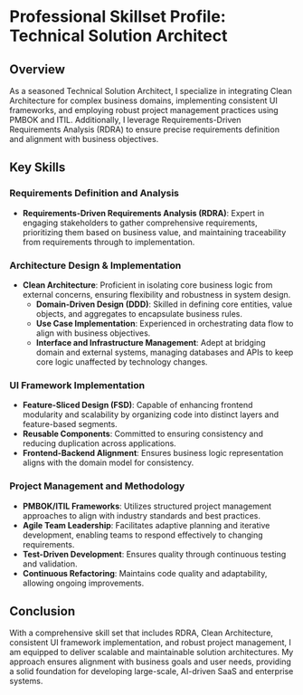 # Professional Skillset Profile: Technical Solution Architect

## Overview

As a seasoned Technical Solution Architect, I specialize in integrating Clean Architecture for complex business domains, implementing consistent UI frameworks, and employing robust project management practices using PMBOK and ITIL. Additionally, I leverage Requirements-Driven Requirements Analysis (RDRA) to ensure precise requirements definition and alignment with business objectives.

## Key Skills

### Requirements Definition and Analysis

- **Requirements-Driven Requirements Analysis (RDRA)**: Expert in engaging stakeholders to gather comprehensive requirements, prioritizing them based on business value, and maintaining traceability from requirements through to implementation.

### Architecture Design & Implementation

- **Clean Architecture**: Proficient in isolating core business logic from external concerns, ensuring flexibility and robustness in system design.
  - **Domain-Driven Design (DDD)**: Skilled in defining core entities, value objects, and aggregates to encapsulate business rules.
  - **Use Case Implementation**: Experienced in orchestrating data flow to align with business objectives.
  - **Interface and Infrastructure Management**: Adept at bridging domain and external systems, managing databases and APIs to keep core logic unaffected by technology changes.

### UI Framework Implementation

- **Feature-Sliced Design (FSD)**: Capable of enhancing frontend modularity and scalability by organizing code into distinct layers and feature-based segments.
- **Reusable Components**: Committed to ensuring consistency and reducing duplication across applications.
- **Frontend-Backend Alignment**: Ensures business logic representation aligns with the domain model for consistency.

### Project Management and Methodology

- **PMBOK/ITIL Frameworks**: Utilizes structured project management approaches to align with industry standards and best practices.
- **Agile Team Leadership**: Facilitates adaptive planning and iterative development, enabling teams to respond effectively to changing requirements.
- **Test-Driven Development**: Ensures quality through continuous testing and validation.
- **Continuous Refactoring**: Maintains code quality and adaptability, allowing ongoing improvements.

## Conclusion

With a comprehensive skill set that includes RDRA, Clean Architecture, consistent UI framework implementation, and robust project management, I am equipped to deliver scalable and maintainable solution architectures. My approach ensures alignment with business goals and user needs, providing a solid foundation for developing large-scale, AI-driven SaaS and enterprise systems. 